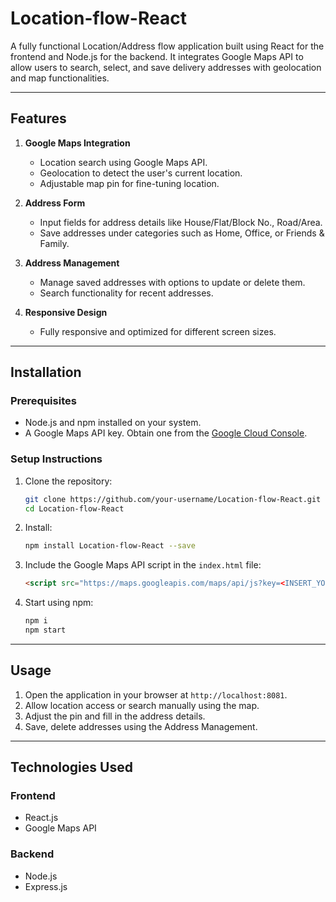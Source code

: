 # Location-flow-React

A fully functional Location/Address flow application built using React for the frontend and Node.js for the backend. It integrates Google Maps API to allow users to search, select, and save delivery addresses with geolocation and map functionalities.

---

## Features

1. **Google Maps Integration**
   - Location search using Google Maps API.
   - Geolocation to detect the user's current location.
   - Adjustable map pin for fine-tuning location.

2. **Address Form**
   - Input fields for address details like House/Flat/Block No., Road/Area.
   - Save addresses under categories such as Home, Office, or Friends & Family.

3. **Address Management**
   - Manage saved addresses with options to update or delete them.
   - Search functionality for recent addresses.

4. **Responsive Design**
   - Fully responsive and optimized for different screen sizes.

---

## Installation

### Prerequisites
- Node.js and npm installed on your system.
- A Google Maps API key. Obtain one from the [Google Cloud Console](https://console.cloud.google.com/).

### Setup Instructions

1. Clone the repository:
   ```bash
   git clone https://github.com/your-username/Location-flow-React.git
   cd Location-flow-React
   ```

2. Install:
   ```bash
   npm install Location-flow-React --save
   ```

3. Include the Google Maps API script in the `index.html` file:
   ```html
   <script src="https://maps.googleapis.com/maps/api/js?key=<INSERT_YOUR_API_KEY>&v=3.exp&libraries=geometry,drawing,places"></script>
   ```

5. Start using npm:
   ```bash
   npm i
   npm start
   ```

---

## Usage

1. Open the application in your browser at `http://localhost:8081`.
2. Allow location access or search manually using the map.
3. Adjust the pin and fill in the address details.
4. Save, delete addresses using the Address Management.

---

## Technologies Used

### Frontend
- React.js
- Google Maps API

### Backend
- Node.js
- Express.js






